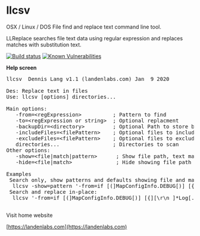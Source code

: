 # llcsv
OSX / Linux / DOS  File find and replace text command line tool.

LLReplace searches file text data using regular expression and replaces matches with substitution text.

  [![Build status](https://travis-ci.org/landenlabs/llcsv.svg?branch=master)](https://travis-ci.org/landenlabs/llcsv)
  [![Known Vulnerabilities](https://snyk.io/test/github/landenlabs/llcsv/badge.svg)](https://snyk.io/test/github/landenlabs/llcsv)

  
**Help screen**

<pre>
llcsv  Dennis Lang v1.1 (landenlabs.com) Jan  9 2020

Des: Replace text in files
Use: llcsv [options] directories...

Main options:
   -from=&lt;regExpression>          ; Pattern to find
   -to=&lt;regExpression or string>  ; Optional replacment
   -backupDir=&lt;directory>         ; Optional Path to store backup copy before change
   -includeFiles=&lt;filePattern>    ; Optional files to include in file scan, default=*
   -excludeFiles=&lt;filePattern>    ; Optional files to exclude in file scan, no default
   directories...                 ; Directories to scan
Other options:
   -show=&lt;file|match|pattern>      ; Show file path, text match or patterns
   -hide=&lt;file|match>              ; Hide showing file path or text macth

Examples
 Search only, show patterns and defaults showing file and match:
  llcsv -show=pattern '-from=if [(]MapConfigInfo.DEBUG[)] [{][\r\n ]*Log[.](d|e)([(][^)]*[)];)[\r\n ]*[}]' -hide=match '-include=*.java' src
 Search and replace in-place:
  llcsv '-from=if [(]MapConfigInfo.DEBUG[)] [{][\r\n ]*Log[.](d|e)([(][^)]*[)];)[\r\n ]*[}]' '-to=MapConfigInfo.$1$2$3' '-include=*.java' src

</pre>


Visit home website

[https://landenlabs.com](https://landenlabs.com)

